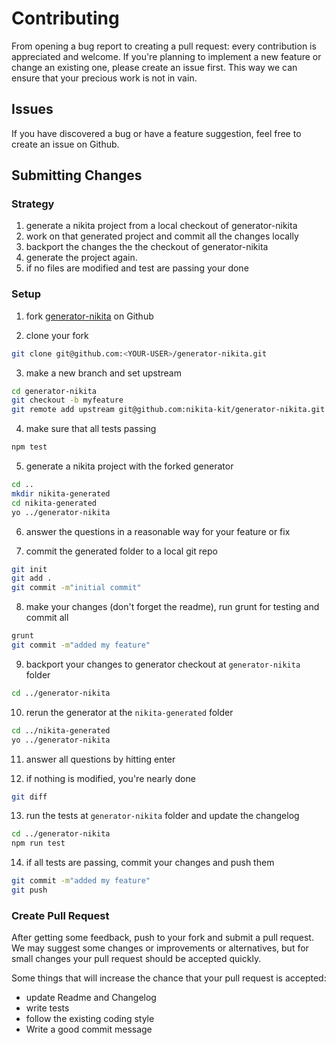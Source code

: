 # Contributing

From opening a bug report to creating a pull request: every contribution is
appreciated and welcome. If you're planning to implement a new feature or change
an existing one, please create an issue first. This way we can ensure that your precious
work is not in vain.

## Issues

If you have discovered a bug or have a feature suggestion, feel free to create an issue on Github.

## Submitting Changes

### Strategy

1. generate a nikita project from a local checkout of generator-nikita
2. work on that generated project and commit all the changes locally
3. backport the changes the the checkout of generator-nikita
4. generate the project again.
5. if no files are modified and test are passing your done


### Setup

1. fork [generator-nikita](https://github.com/nikita-kit/generator-nikita) on Github

2. clone your fork

```bash
git clone git@github.com:<YOUR-USER>/generator-nikita.git
```

3. make a new branch  and set upstream

```bash
cd generator-nikita
git checkout -b myfeature
git remote add upstream git@github.com:nikita-kit/generator-nikita.git
```

4. make sure that all tests passing

```bash
npm test
```

5. generate a nikita project with the forked generator

```bash
cd ..
mkdir nikita-generated
cd nikita-generated
yo ../generator-nikita
```

6. answer the questions in a reasonable way for your feature or fix

7. commit the generated folder to a local git repo

```bash
git init
git add .
git commit -m"initial commit"
```

8. make your changes (don't forget the readme), run grunt for testing and commit all

```bash
grunt
git commit -m"added my feature"
```

9. backport your changes to generator checkout at `generator-nikita` folder

```bash
cd ../generator-nikita
```

10. rerun the generator at the `nikita-generated` folder

```bash
cd ../nikita-generated
yo ../generator-nikita
```

11. answer all questions by hitting enter

12. if nothing is modified, you're nearly done

```bash
git diff
```

13. run the tests at `generator-nikita` folder and update the changelog

```bash
cd ../generator-nikita
npm run test
```

14. if all tests are passing, commit your changes and push them

```bash
git commit -m"added my feature"
git push
```

### Create Pull Request

After getting some feedback, push to your fork and submit a pull request. We
may suggest some changes or improvements or alternatives, but for small changes
your pull request should be accepted quickly.

Some things that will increase the chance that your pull request is accepted:

* update Readme and Changelog
* write tests
* follow the existing coding style
* Write a good commit message
